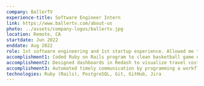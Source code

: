 ```yaml
---
company: BallerTV
experience-title: Software Engineer Intern
link: https://www.ballertv.com/about-us
photo: ../assets/company-logos/ballertv.jpg
location: Remote, CA
startdate: Jun 2022
enddate: Aug 2022
role: 1st software engineering and 1st startup experience. Allowed me to learn a lot of new skills by getting my hands dirty and working with a variety of teams. Did backend development on the Engineering team, data analytics and engineering for Product Managers/Leaders, and software engineering and data-centric work with the Automation (Data Science) team.
accomplishment1: Coded Ruby on Rails program to clean basketball game data, extract and calculating statistics, and generate custom headlines for 1 million games with Generative AI API for subscribers, driving product engagement.
accomplishment2: Designed dashboards in Redash to visualize travel cost metrics and asset tracking data, empowering product managers and leaders to make informed cost-saving decisions.
accomplishment3: Automated timely communication by programming a workflow that sends text messages to contractors via the Twilio API and Active Record (Rails) when work schedules change.
technologies: Ruby (Rails), PostgreSQL, Git, GitHub, Jira
---
```


